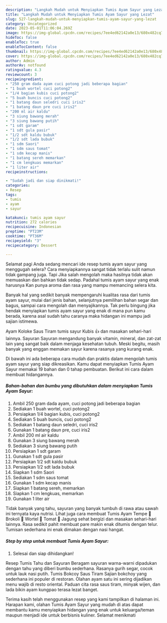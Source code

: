 ```yaml
---
description: "Langkah Mudah untuk Menyiapkan Tumis Ayam Sayur yang Lezat"
title: "Langkah Mudah untuk Menyiapkan Tumis Ayam Sayur yang Lezat"
slug: 527-langkah-mudah-untuk-menyiapkan-tumis-ayam-sayur-yang-lezat
category: Uncategorized
date: 2023-05-01T11:06:04.269Z
image: https://img-global.cpcdn.com/recipes/7ee4ed62142a0e13/680x482cq70/tumis-ayam-sayur-foto-resep-utama.jpg
hideToc: false
enableToc: true
enableTocContent: false
thumbnail: https://img-global.cpcdn.com/recipes/7ee4ed62142a0e13/680x482cq70/tumis-ayam-sayur-foto-resep-utama.jpg
cover: https://img-global.cpcdn.com/recipes/7ee4ed62142a0e13/680x482cq70/tumis-ayam-sayur-foto-resep-utama.jpg
author: Admin
authorAv: notfound
ratingvalue: 4.3
reviewcount: 3
recipeingredient:
- "250 gram dada ayam cuci potong jadi beberapa bagian"
- "1 buah wortel cuci potong2"
- "1/4 bagian kubis cuci potong2"
- "5 buah buncis cuci potong2"
- "1 batang daun seledri cuci iris2"
- "1 batang daun pre cuci iris2"
- "200 ml air kaldu"
- "3 siung bawang merah"
- "3 siung bawang putih"
- "1 sdt garam"
- "1 sdt gula pasir"
- "1/2 sdt kaldu bubuk"
- "1/2 sdt lada bubuk"
- "1 sdm Saori"
- "1 sdm saus tomat"
- "1 sdm kecap manis"
- "1 batang sereh memarkan"
- "1 cm lengkuas memarkan"
- "1 liter air"
recipeinstructions:

- "Sudah jadi dan siap dinikmati!"
categories:
- Resep
tags:
- tumis
- ayam
- sayur

katakunci: tumis ayam sayur 
nutrition: 272 calories
recipecuisine: Indonesian
preptime: "PT23M"
cooktime: "PT36M"
recipeyield: "3"
recipecategory: Dessert

---
```



Selamat pagi Anda sedang mencari ide resep tumis ayam sayur yang menggugah selera? Cara menyiapkannya sangat tidak terlalu sulit namun tidak gampang juga. Tapi Jika salah mengolah maka hasilnya tidak akan memuaskan dan bahkan tidak sedap. Padahal tumis ayam sayur yang enak harusnya Kan punya aroma dan rasa yang mampu memancing selera kita.


Banyak hal yang sedikit banyak mempengaruhi kualitas rasa dari tumis ayam sayur, mulai dari jenis bahan, selanjutnya pemilihan bahan segar dan bagus, sampai cara mengolah dan menyajikannya. Tak perlu bingung jika hendak menyiapkan tumis ayam sayur yang enak di mana pun kamu berada, karena asal sudah tahu caranya maka hidangan ini mampu jadi sajian istimewa.

Ayam Koloke Saus Tiram tumis sayur Kubis 👍 dan masakan sehari-hari lainnya. Sayuran Sayuran mengandung banyak vitamin, mineral, dan zat-zat lain yang sangat baik dalam menjaga kesehatan tubuh. Meski begitu, masih banyak yang enggan memakan sayur karena rasanya yang kurang enak.


Di bawah ini ada beberapa cara mudah dan praktis dalam mengolah tumis ayam sayur yang siap dikreasikan. Kamu dapat menyiapkan Tumis Ayam Sayur memakai 19 bahan dan 0 tahap pembuatan. Berikut ini cara dalam membuat hidangannya.

<!--inarticleads1-->

##### Bahan-bahan dan bumbu yang dibutuhkan dalam menyiapkan Tumis Ayam Sayur:

1. Ambil 250 gram dada ayam, cuci potong jadi beberapa bagian
1. Sediakan 1 buah wortel, cuci potong2
1. Persiapkan 1/4 bagian kubis, cuci potong2
1. Sediakan 5 buah buncis, cuci potong2
1. Sediakan 1 batang daun seledri, cuci iris2
1. Gunakan 1 batang daun pre, cuci iris2
1. Ambil 200 ml air kaldu
1. Gunakan 3 siung bawang merah
1. Sediakan 3 siung bawang putih
1. Persiapkan 1 sdt garam
1. Gunakan 1 sdt gula pasir
1. Persiapkan 1/2 sdt kaldu bubuk
1. Persiapkan 1/2 sdt lada bubuk
1. Siapkan 1 sdm Saori
1. Sediakan 1 sdm saus tomat
1. Gunakan 1 sdm kecap manis
1. Siapkan 1 batang sereh, memarkan
1. Siapkan 1 cm lengkuas, memarkan
1. Gunakan 1 liter air


Tidak banyak yang tahu, sayuran yang banyak tumbuh di rawa atau sawah ini ternyata kaya nutrisi. Lihat juga cara membuat Tumis Ayam Tempe 🥦 Brokoli 🥕 Wortel 🍅 Tomat 🌽 Jagung sehat bergizi dan masakan sehari-hari lainnya. Rasa sedikit pahit membuat pare makin enak ditumis dengan telur. Tumisan sederhana ini enak dimakan dengan nasi hangat. 

<!--inarticleads2-->

##### Step by step untuk membuat Tumis Ayam Sayur:


1. Selesai dan siap dihidangkan!

Resep Tumis Tahu dan Sayuran Beragam sayuran warna-warni dipadukan dengan tahu yang diberi bumbu sederhana. Rasanya gurih segar, cocok untuk lauk nasi putih. Tumis Bokcoy Saus Tiram Sajian bokchoy yang sederhana ini populer di restoran. Olahan ayam satu ini sering dijadikan menu wajib di resto oriental. Paduan cita rasa saus tiram, minyak wijen, dan lada bikin ayam kungpao terasa lezat banget. 

Terima kasih telah menggunakan resep yang kami tampilkan di halaman ini. Harapan kami, olahan Tumis Ayam Sayur yang mudah di atas dapat membantu kamu menyiapkan hidangan yang enak untuk keluarga/teman maupun menjadi ide untuk berbisnis kuliner. Selamat menikmati
